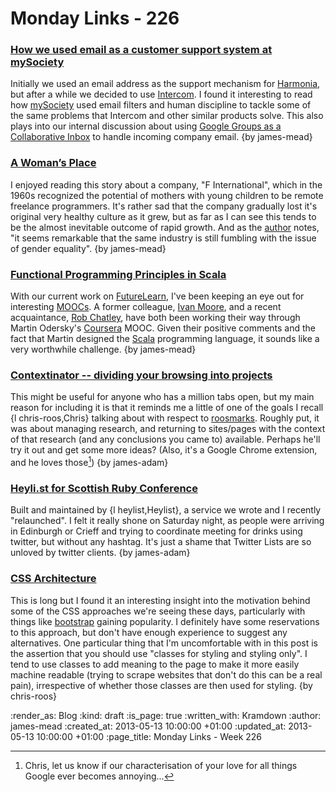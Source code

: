 Monday Links - 226
============

### [How we used email as a customer support system at mySociety](http://www.flourish.org/blog/?p=921)

Initially we used an email address as the support mechanism for [Harmonia](https://harmonia.io), but after a while we decided to use  [Intercom](https://www.intercom.io). I found it interesting to read how [mySociety](http://www.mysociety.org/) used email filters and human discipline to tackle some of the same problems that Intercom and other similar products solve. This also plays into our internal discussion about using [Google Groups as a Collaborative Inbox](http://support.google.com/a/bin/answer.py?hl=en-uk&hlrm=en&answer=167430) to handle incoming company email. {by james-mead}


### [A Woman’s Place](https://medium.com/everything-old-is-new-again/8c5883a005c3)

I enjoyed reading this story about a company, "F International", which in the 1960s recognized the potential of mothers with young children to be remote freelance programmers. It's rather sad that the company gradually lost it's original very healthy culture as it grew, but as far as I can see this tends to be the almost inevitable outcome of rapid growth. And as the [author](https://medium.com/@Jn_Norris) notes, "it seems remarkable that the same industry is still fumbling with the issue of gender equality". {by james-mead}


### [Functional Programming Principles in Scala](https://www.coursera.org/course/progfun)

With our current work on [FutureLearn](http://futurelearn.com/), I've been keeping an eye out for interesting [MOOCs](http://en.wikipedia.org/wiki/Massive_open_online_course). A former colleague, [Ivan Moore](https://twitter.com/ivanrmoore), and a recent acquaintance, [Rob Chatley](https://twitter.com/rchatley), have both been working their way through Martin Odersky's [Coursera](https://www.coursera.org/) MOOC. Given their positive comments and the fact that Martin designed the [Scala](http://www.scala-lang.org/) programming language, it sounds like a very worthwhile challenge. {by james-mead}


### [Contextinator -- dividing your browsing into projects](http://contextinator.cs.vt.edu/)

This might be useful for anyone who has a million tabs open, but my main reason for including it is that it reminds me a little of one of the goals I recall {l chris-roos,Chris} talking about with respect to [roosmarks](https://github.com/chrisroos/roosmarks). Roughly put, it was about managing research, and returning to sites/pages with the context of that research (and any conclusions you came to) available. Perhaps he'll try it out and get some more ideas? (Also, it's a Google Chrome extension, and he loves those[^chris-loves-google]) {by james-adam}


### [Heyli.st for Scottish Ruby Conference](https://twitter.com/lazyatom/scotrubyconf)

Built and maintained by {l heylist,Heylist}, a service we wrote and I recently "relaunched". I felt it really shone on Saturday night, as people were arriving in Edinburgh or Crieff and trying to coordinate meeting for drinks using twitter, but without any hashtag. It's just a shame that Twitter Lists are so unloved by twitter clients. {by james-adam}


### [CSS Architecture](http://engineering.appfolio.com/2012/11/16/css-architecture/)

This is long but I found it an interesting insight into the motivation behind some of the CSS approaches we're seeing these days, particularly with things like [bootstrap](http://twitter.github.io/bootstrap/) gaining popularity. I definitely have some reservations to this approach, but don't have enough experience to suggest any alternatives. One particular thing that I'm uncomfortable with in this post is the assertion that you should use "classes for styling and styling only". I tend to use classes to add meaning to the page to make it more easily machine readable (trying to scrape websites that don't do this can be a real pain), irrespective of whether those classes are then used for styling. {by chris-roos}


[^chris-loves-google]: Chris, let us know if our characterisation of your love for all things Google ever becomes annoying...


:render_as: Blog
:kind: draft
:is_page: true
:written_with: Kramdown
:author: james-mead
:created_at: 2013-05-13 10:00:00 +01:00
:updated_at: 2013-05-13 10:00:00 +01:00
:page_title: Monday Links - Week 226
